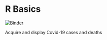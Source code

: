 # R Basics

[![Binder](https://mybinder.org/badge_logo.svg)](https://mybinder.org/v2/gh/pete-arnold/R_basics/main?filepath=covid-19.ipynb)

Acquire and display Covid-19 cases and deaths
